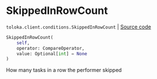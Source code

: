 # SkippedInRowCount
`toloka.client.conditions.SkippedInRowCount` | [Source code](https://github.com/Toloka/toloka-kit/blob/v0.1.24/src/client/conditions.py#L262)

```python
SkippedInRowCount(
    self,
    operator: CompareOperator,
    value: Optional[int] = None
)
```

How many tasks in a row the performer skipped

